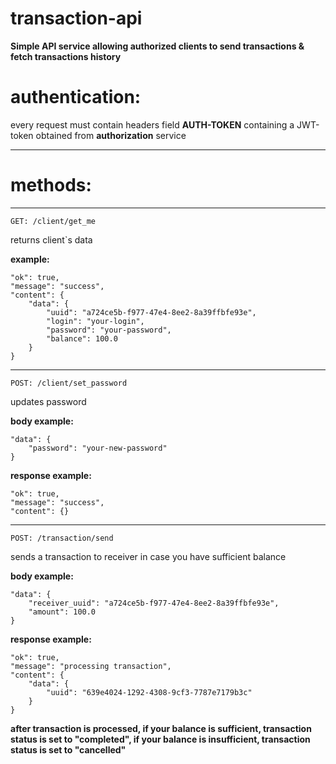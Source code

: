 # transaction-api
<b>Simple API service allowing authorized clients to send transactions &amp; fetch transactions history</b>

# authentication:

every request must contain headers field <b>AUTH-TOKEN</b> containing a JWT-token obtained from <b>authorization</b> service

---
# methods:

---
    GET: /client/get_me

returns client`s data

<b>example:</b>


    "ok": true,
    "message": "success",
    "content": {
        "data": {
            "uuid": "a724ce5b-f977-47e4-8ee2-8a39ffbfe93e",
            "login": "your-login",
            "password": "your-password",
            "balance": 100.0
        }
    }

---

    POST: /client/set_password

updates password

<b>body example:</b>


    "data": {
        "password": "your-new-password"
    }
<b>response example:</b>


    "ok": true,
    "message": "success",
    "content": {}

---

    POST: /transaction/send

sends a transaction to receiver in case you have sufficient balance

<b>body example:</b>


    "data": {
        "receiver_uuid": "a724ce5b-f977-47e4-8ee2-8a39ffbfe93e",
        "amount": 100.0
    }
<b>response example:</b>


    "ok": true,
    "message": "processing transaction",
    "content": {
        "data": {
            "uuid": "639e4024-1292-4308-9cf3-7787e7179b3c"
        }
    }

<b>after transaction is processed, if your balance is sufficient, transaction status is set to "completed", if your balance is insufficient, transaction status is set to "cancelled"</b>

